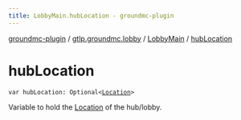 ```yaml
---
title: LobbyMain.hubLocation - groundmc-plugin
---
```


[groundmc-plugin](../../index.html) / [gtlp.groundmc.lobby](../index.html) / [LobbyMain](index.html) / [hubLocation](.)

# hubLocation

`var hubLocation: Optional<`[`Location`](https://hub.spigotmc.org/javadocs/spigot/org/bukkit/Location.html)`>`

Variable to hold the [Location](https://hub.spigotmc.org/javadocs/spigot/org/bukkit/Location.html) of the hub/lobby.

